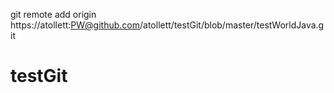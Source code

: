  git remote add origin https://atollett:PW@github.com/atollett/testGit/blob/master/testWorldJava.git

# testGit
